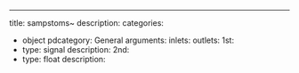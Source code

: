 ---
title: sampstoms~
description:
categories:
 - object
pdcategory: General
arguments:
inlets:
outlets:
  1st:
  - type: signal
    description:
  2nd:
  - type: float
    description:
